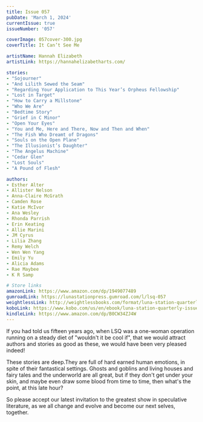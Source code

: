 ```yaml
---
title: Issue 057
pubDate: 'March 1, 2024'
currentIssue: true
issueNumber: '057'

coverImage: 057cover-300.jpg
coverTitle: It Can’t See Me

artistName: Hannah Elizabeth
artistLink: https://hannahelizabetharts.com/

stories: 
- "Sojourner"
- "And Lilith Sewed the Seam"
- "Regarding Your Application to This Year’s Orpheus Fellowship"
- "Lost in Target"
- "How to Carry a Millstone"
- "Who We Are"
- "Bedtime Story"
- "Grief in C Minor"
- "Open Your Eyes"
- "You and Me, Here and There, Now and Then and When"
- "The Fish Who Dreamt of Dragons"
- "Souls on the Open Plane"
- "The Illusionist’s Daughter"
- "The Angelus Machine"
- "Cedar Glen"
- "Lost Souls"
- "A Pound of Flesh"

authors: 
- Esther Alter
- Allister Nelson
- Anna-Claire McGrath
- Camden Rose
- Katie McIvor
- Ana Wesley
- Rhonda Parrish
- Erin Keating
- Allie Marini
- JM Cyrus
- Lilia Zhang
- Remy Welch
- Wen Wen Yang
- Emily Yu
- Alicia Adams
- Rae Maybee
- K R Samp

# Store links
amazonLink: https://www.amazon.com/dp/1949077489
gumroadLink: https://lunastationpress.gumroad.com/l/lsq-057
weightlessLink: http://weightlessbooks.com/format/luna-station-quarterly-issue-57
koboLink: https://www.kobo.com/us/en/ebook/luna-station-quarterly-issue-057
kindleLink: https://www.amazon.com/dp/B0CW34ZJ4W
---
```

If you had told us fifteen years ago, when LSQ was a one-woman operation running on a steady diet of "wouldn't it be cool if", that we would attract authors and stories as good as these, we would have been very pleased indeed!

These stories are deep.They are full of hard earned human emotions, in spite of their fantastical settings. Ghosts and goblins and living houses and fairy tales and the underworld are all great, but if they don't get under your skin, and maybe even draw some blood from time to time, then what's the point, at this late hour?

So please accept our latest invitation to the greatest show in speculative literature, as we all change and evolve and become our next selves, together.